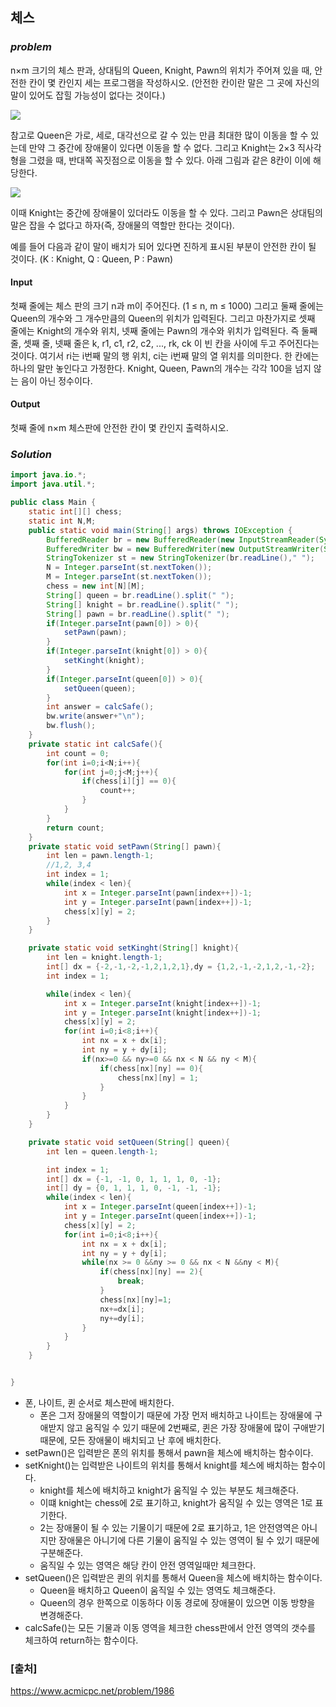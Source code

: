 ## **체스**


### ***problem***
n×m 크기의 체스 판과, 상대팀의 Queen, Knight, Pawn의 위치가 주어져 있을 때, 안전한 칸이 몇 칸인지 세는 프로그램을 작성하시오. (안전한 칸이란 말은 그 곳에 자신의 말이 있어도 잡힐 가능성이 없다는 것이다.)

<img src="https://www.acmicpc.net/JudgeOnline/upload/201007/asdf.png" />

참고로 Queen은 가로, 세로, 대각선으로 갈 수 있는 만큼 최대한 많이 이동을 할 수 있는데 만약 그 중간에 장애물이 있다면 이동을 할 수 없다. 그리고 Knight는 2×3 직사각형을 그렸을 때, 반대쪽 꼭짓점으로 이동을 할 수 있다. 아래 그림과 같은 8칸이 이에 해당한다.

<img src="https://www.acmicpc.net/JudgeOnline/upload/201007/qazwqszx.png" />

이때 Knight는 중간에 장애물이 있더라도 이동을 할 수 있다. 그리고 Pawn은 상대팀의 말은 잡을 수 없다고 하자(즉, 장애물의 역할만 한다는 것이다).

예를 들어 다음과 같이 말이 배치가 되어 있다면 진하게 표시된 부분이 안전한 칸이 될 것이다. (K : Knight, Q : Queen, P : Pawn)

#### **Input**
첫째 줄에는 체스 판의 크기 n과 m이 주어진다. (1 ≤ n, m ≤ 1000) 그리고 둘째 줄에는 Queen의 개수와 그 개수만큼의 Queen의 위치가 입력된다. 그리고 마찬가지로 셋째 줄에는 Knight의 개수와 위치, 넷째 줄에는 Pawn의 개수와 위치가 입력된다. 즉 둘째 줄, 셋째 줄, 넷째 줄은  k, r1, c1, r2, c2, ..., rk, ck 이 빈 칸을 사이에 두고 주어진다는 것이다. 여기서 ri는 i번째 말의 행 위치, ci는 i번째 말의 열 위치를 의미한다. 한 칸에는 하나의 말만 놓인다고 가정한다. Knight, Queen, Pawn의 개수는 각각 100을 넘지 않는 음이 아닌 정수이다.

#### **Output**
첫째 줄에 n×m 체스판에 안전한 칸이 몇 칸인지 출력하시오.

### ***Solution***
``` java
import java.io.*;
import java.util.*;

public class Main {
    static int[][] chess;
    static int N,M;
    public static void main(String[] args) throws IOException {
        BufferedReader br = new BufferedReader(new InputStreamReader(System.in));
        BufferedWriter bw = new BufferedWriter(new OutputStreamWriter(System.out));
        StringTokenizer st = new StringTokenizer(br.readLine()," ");
        N = Integer.parseInt(st.nextToken());
        M = Integer.parseInt(st.nextToken());
        chess = new int[N][M];
        String[] queen = br.readLine().split(" ");
        String[] knight = br.readLine().split(" ");
        String[] pawn = br.readLine().split(" ");
        if(Integer.parseInt(pawn[0]) > 0){
            setPawn(pawn);
        }
        if(Integer.parseInt(knight[0]) > 0){
            setKinght(knight);
        }
        if(Integer.parseInt(queen[0]) > 0){
            setQueen(queen);
        }
        int answer = calcSafe();
        bw.write(answer+"\n");
        bw.flush();
    }
    private static int calcSafe(){
        int count = 0;
        for(int i=0;i<N;i++){
            for(int j=0;j<M;j++){
                if(chess[i][j] == 0){
                    count++;
                }
            }
        }
        return count;
    }
    private static void setPawn(String[] pawn){
        int len = pawn.length-1;
        //1,2, 3,4
        int index = 1;
        while(index < len){
            int x = Integer.parseInt(pawn[index++])-1;
            int y = Integer.parseInt(pawn[index++])-1;
            chess[x][y] = 2;
        }
    }

    private static void setKinght(String[] knight){
        int len = knight.length-1;
        int[] dx = {-2,-1,-2,-1,2,1,2,1},dy = {1,2,-1,-2,1,2,-1,-2};
        int index = 1;

        while(index < len){
            int x = Integer.parseInt(knight[index++])-1;
            int y = Integer.parseInt(knight[index++])-1;
            chess[x][y] = 2;
            for(int i=0;i<8;i++){
                int nx = x + dx[i];
                int ny = y + dy[i];
                if(nx>=0 && ny>=0 && nx < N && ny < M){
                    if(chess[nx][ny] == 0){
                        chess[nx][ny] = 1;
                    }
                }
            }
        }
    }

    private static void setQueen(String[] queen){
        int len = queen.length-1;

        int index = 1;
        int[] dx = {-1, -1, 0, 1, 1, 1, 0, -1};
        int[] dy = {0, 1, 1, 1, 0, -1, -1, -1};
        while(index < len){
            int x = Integer.parseInt(queen[index++])-1;
            int y = Integer.parseInt(queen[index++])-1;
            chess[x][y] = 2;
            for(int i=0;i<8;i++){
                int nx = x + dx[i];
                int ny = y + dy[i];
                while(nx >= 0 &&ny >= 0 && nx < N &&ny < M){
                    if(chess[nx][ny] == 2){
                        break;
                    }
                    chess[nx][ny]=1;
                    nx+=dx[i];
                    ny+=dy[i];
                }
            }
        }
    }


}
```
- 폰, 나이트, 퀸 순서로 체스판에 배치한다.
    - 폰은 그저 장애물의 역할이기 때문에 가장 먼저 배치하고 나이트는 장애물에 구애받지 않고 움직일 수 있기 때문에 2번째로, 퀸은 가장 장애물에 많이 구애받기 때문에, 모든 장애물이 배치되고 난 후에 배치한다.
- setPawn()은 입력받은 폰의 위치를 통해서 pawn을 체스에 배치하는 함수이다.
- setKnight()는 입력받은 나이트의 위치를 통해서 knight를 체스에 배치하는 함수이다.
    - knight를 체스에 배치하고 knight가 움직일 수 있는 부분도 체크해준다.
    - 이떄 knight는 chess에 2로 표기하고, knight가 움직일 수 있는 영역은 1로 표기한다.
    - 2는 장애물이 될 수 있는 기물이기 때문에 2로 표기하고, 1은 안전영역은 아니지만 장애물은 아니기에 다른 기물이 움직일 수 있는 영역이 될 수 있기 때문에 구분해준다.
    - 움직일 수 있는 영역은 해당 칸이 안전 영역일때만 체크한다.
- setQueen()은 입력받은 퀸의 위치를 통해서 Queen을 체스에 배치하는 함수이다.
    - Queen을 배치하고 Queen이 움직일 수 있는 영역도 체크해준다.
    - Queen의 경우 한쪽으로 이동하다 이동 경로에 장애물이 있으면 이동 방향을 변경해준다.
- calcSafe()는 모든 기물과 이동 영역을 체크한 chess판에서 안전 영역의 갯수를 체크하여 return하는 함수이다. 


### **[출처]**
https://www.acmicpc.net/problem/1986
